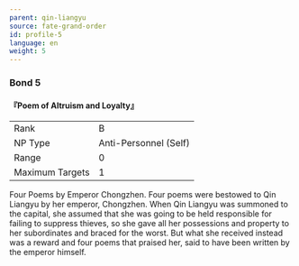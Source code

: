 ```yaml
---
parent: qin-liangyu
source: fate-grand-order
id: profile-5
language: en
weight: 5
---
```


### Bond 5

#### 『Poem of Altruism and Loyalty』

<table>
  <tr><td>Rank</td><td>B</td></tr>
  <tr><td>NP Type</td><td>Anti-Personnel (Self)</td></tr>
  <tr><td>Range</td><td>0</td></tr>
  <tr><td>Maximum Targets</td><td>1</td></tr>
</table>

Four Poems by Emperor Chongzhen.
Four poems were bestowed to Qin Liangyu by her emperor, Chongzhen. When Qin Liangyu was summoned to the capital, she assumed that she was going to be held responsible for failing to suppress thieves, so she gave all her possessions and property to her subordinates and braced for the worst. But what she received instead was a reward and four poems that praised her, said to have been written by the emperor himself.

